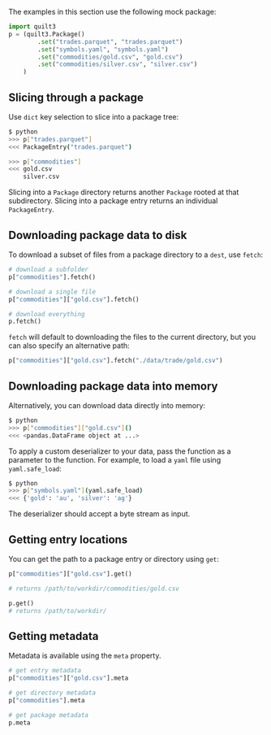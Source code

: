 The examples in this section use the following mock package:

```python
import quilt3
p = (quilt3.Package()
        .set("trades.parquet", "trades.parquet")
        .set("symbols.yaml", "symbols.yaml")
        .set("commodities/gold.csv", "gold.csv")
        .set("commodities/silver.csv", "silver.csv")
    )
```

## Slicing through a package

Use `dict` key selection to slice into a package tree:

```bash
$ python
>>> p["trades.parquet"]
<<< PackageEntry("trades.parquet")

>>> p["commodities"]
<<< gold.csv
    silver.csv
```

Slicing into a `Package` directory returns another `Package` rooted at that subdirectory. Slicing into a package entry returns an individual `PackageEntry`.

## Downloading package data to disk

To download a subset of files from a package directory to a `dest`, use `fetch`:

```python
# download a subfolder
p["commodities"].fetch()

# download a single file
p["commodities"]["gold.csv"].fetch()

# download everything
p.fetch()
```

`fetch` will default to downloading the files to the current directory, but you can also specify an alternative path:

```python
p["commodities"]["gold.csv"].fetch("./data/trade/gold.csv")
```

## Downloading package data into memory

Alternatively, you can download data directly into memory:

```bash
$ python
>>> p["commodities"]["gold.csv"]()
<<< <pandas.DataFrame object at ...>
```

To apply a custom deserializer to your data, pass the function as a parameter to the function. For example, to load a `yaml` file using `yaml.safe_load`:

```bash
$ python
>>> p["symbols.yaml"](yaml.safe_load)
<<< {'gold': 'au', 'silver': 'ag'}
```

The deserializer should accept a byte stream as input.

## Getting entry locations

You can get the path to a package entry or directory using `get`:

```python
p["commodities"]["gold.csv"].get()

# returns /path/to/workdir/commodities/gold.csv

p.get()
# returns /path/to/workdir/
```

## Getting metadata

Metadata is available using the `meta` property.

```python
# get entry metadata
p["commodities"]["gold.csv"].meta

# get directory metadata
p["commodities"].meta

# get package metadata
p.meta
```
